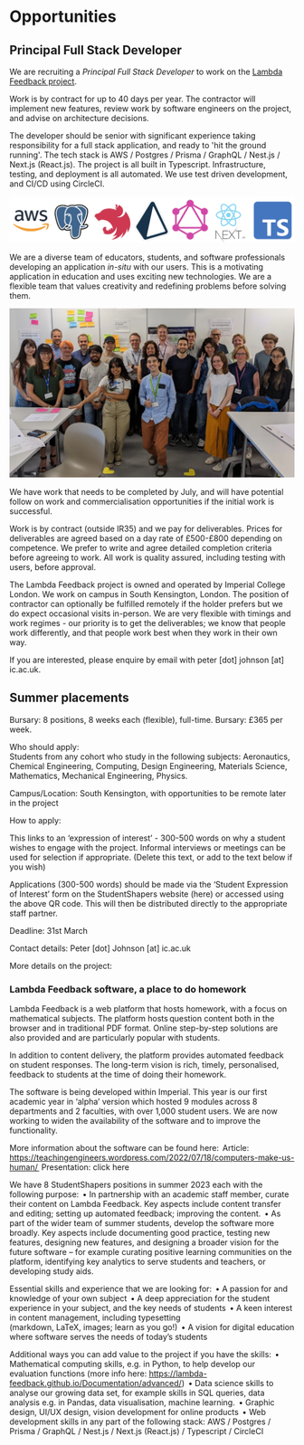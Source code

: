 # Opportunities

## Principal Full Stack Developer

We are recruiting a _Principal Full Stack Developer_ to work on the [Lambda Feedback project](https://teachingengineers.wordpress.com/2022/07/18/computers-make-us-human/).

Work is by contract for up to 40 days per year. The contractor will implement new features, review work by software engineers on the project, and advise on architecture decisions.

The developer should be senior with significant experience taking responsibility for a full stack application, and ready to 'hit the ground running'. The tech stack is AWS / Postgres / Prisma / GraphQL / Nest.js / Next.js (React.js). The project is all built in Typescript. Infrastructure, testing, and deployment is all automated. We use test driven development, and CI/CD using CircleCI.

![Logos of the tech stack](assets/logos2.png)

We are a diverse team of educators, students, and software professionals developing an application _in-situ_ with our users. This is a motivating application in education and uses exciting new technologies. We are a flexible team that values creativity and redefining problems before solving them.

![Photo of the team](assets/team.webp)

We have work that needs to be completed by July, and will have potential follow on work and commercialisation opportunities if the initial work is successful.

Work is by contract (outside IR35) and we pay for deliverables. Prices for deliverables are agreed based on a day rate of £500-£800 depending on competence. We prefer to write and agree detailed completion criteria before agreeing to work. All work is quality assured, including testing with users, before approval.

The Lambda Feedback project is owned and operated by Imperial College London. We work on campus in South Kensington, London. The position of contractor can optionally be fulfilled remotely if the holder prefers but we do expect occasional visits in-person. We are very flexible with timings and work regimes - our priority is to get the deliverables; we know that people work differently, and that people work best when they work in their own way.

If you are interested, please enquire by email with peter [dot] johnson [at] ic.ac.uk.

## Summer placements

Bursary: 8 positions, 8 weeks each (flexible), full-time. Bursary: £365 per week.

Who should apply:  
Students from any cohort who study in the following subjects: Aeronautics, Chemical Engineering, Computing, Design Engineering, Materials Science, Mathematics, Mechanical Engineering, Physics.

Campus/Location: South Kensington, with opportunities to be remote later in the project

How to apply:

This links to an ‘expression of interest’ - 300-500 words on why a student wishes to engage with the project. Informal interviews or meetings can be used for selection if appropriate. (Delete this text, or add to the text below if you wish)

Applications (300-500 words) should be made via the ‘Student Expression of Interest’ form on the StudentShapers website (here) or accessed using the above QR code. This will then be distributed directly to the appropriate staff partner.

Deadline: 31st March

Contact details: Peter [dot] Johnson [at] ic.ac.uk

More details on the project:



### Lambda Feedback software, a place to do homework

Lambda Feedback is a web platform that hosts homework, with a focus on mathematical subjects. The platform hosts question content both in the browser and in traditional PDF format. Online step-by-step solutions are also provided and are particularly popular with students.

In addition to content delivery, the platform provides automated feedback on student responses. The long-term vision is rich, timely, personalised, feedback to students at the time of doing their homework.

The software is being developed within Imperial. This year is our first academic year in ‘alpha’ version which hosted 9 modules across 8 departments and 2 faculties, with over 1,000 student users. We are now working to widen the availability of the software and to improve the functionality.

More information about the software can be found here: 
Article: https://teachingengineers.wordpress.com/2022/07/18/computers-make-us-human/ 
Presentation: click here

We have 8 StudentShapers positions in summer 2023 each with the following purpose: 
• In partnership with an academic staff member, curate their content on Lambda Feedback. Key aspects include content transfer and editing; setting up automated feedback; improving the content. 
• As part of the wider team of summer students, develop the software more broadly. Key aspects include documenting good practice, testing new features, designing new features, and designing a broader vision for the future software – for example curating positive learning communities on the platform, identifying key analytics to serve students and teachers, or developing study aids.

Essential skills and experience that we are looking for: 
• A passion for and knowledge of your own subject 
• A deep appreciation for the student experience in your subject, and the key needs of students 
• A keen interest in content management, including typesetting  
 (markdown, LaTeX, images; learn as you go!) 
• A vision for digital education where software serves the needs of today’s students

Additional ways you can add value to the project if you have the skills: 
• Mathematical computing skills, e.g. in Python, to help develop our evaluation functions (more info here: https://lambda-feedback.github.io/Documentation/advanced/) 
• Data science skills to analyse our growing data set, for example skills in SQL queries, data analysis e.g. in Pandas, data visualisation, machine learning. 
• Graphic design, UI/UX design, vision development for online products 
• Web development skills in any part of the following stack: AWS / Postgres / Prisma / GraphQL / Nest.js / Next.js (React.js) / Typescript / CircleCI
